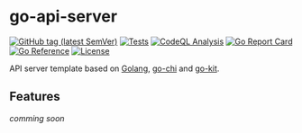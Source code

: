 # go-api-server

[![GitHub tag (latest SemVer)](https://img.shields.io/github/tag/dmitrymomot/go-api-server)](https://github.com/dmitrymomot/go-api-server)
[![Tests](https://github.com/dmitrymomot/go-api-server/actions/workflows/tests.yml/badge.svg)](https://github.com/dmitrymomot/go-api-server/actions/workflows/tests.yml)
[![CodeQL Analysis](https://github.com/dmitrymomot/go-api-server/actions/workflows/codeql-analysis.yml/badge.svg)](https://github.com/dmitrymomot/go-api-server/actions/workflows/codeql-analysis.yml)
[![Go Report Card](https://goreportcard.com/badge/github.com/dmitrymomot/go-api-server)](https://goreportcard.com/report/github.com/dmitrymomot/go-api-server)
[![Go Reference](https://pkg.go.dev/badge/github.com/dmitrymomot/go-api-server.svg)](https://pkg.go.dev/github.com/dmitrymomot/go-api-server)
[![License](https://img.shields.io/github/license/dmitrymomot/go-api-server)](https://github.com/dmitrymomot/go-api-server/blob/main/LICENSE)

API server template based on [Golang](https://go.dev), [go-chi](https://go-chi.io/) and [go-kit](https://gokit.io).

## Features

*comming soon*

